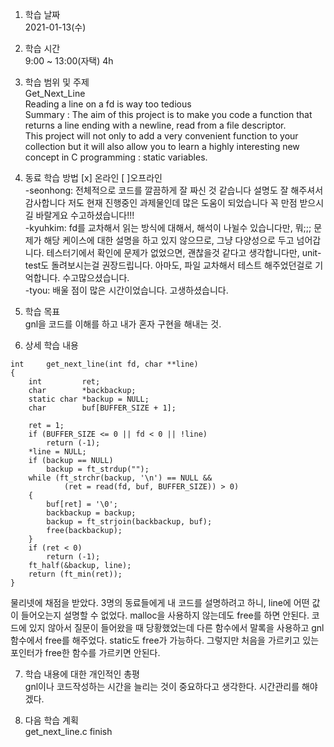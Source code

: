 1. 학습 날짜 </br>
2021-01-13(수)

2. 학습 시간 </br>
9:00 ~ 13:00(자택) 4h

3. 학습 범위 및 주제 </br>
Get_Next_Line </br>
Reading a line on a fd is way too tedious <br>
Summary : The aim of this project is to make you code a function that returns a line ending with a newline, read from a file descriptor. <br>
This project will not only to add a very convenient function to your collection but it will also allow you to learn a highly interesting new concept in C programming : static variables.

4. 동료 학습 방법 [x] 온라인 [ ]오프라인 <br>
-seonhong: 전체적으로 코드를 깔끔하게 잘 짜신 것 같습니다 설명도 잘 해주셔서 감사합니다 저도 현재 진행중인 과제물인데 많은 도움이 되었습니다 꼭 만점 받으시길 바랄게요 수고하셨습니다!!! <br>
-kyuhkim: fd를 교차해서 읽는 방식에 대해서, 해석이 나뉠수 있습니다만, 뭐;;; 문제가 해당 케이스에 대한 설명을 하고 있지 않으므로, 그냥 다양성으로 두고 넘어갑니다. 테스터기에서 확인에 문제가 없었으면, 괜찮을것 같다고 생각합니다만, unit-test도 돌려보시는걸 권장드립니다. 아마도, 파일 교차해서 테스트 해주었던걸로 기억합니다. 수고많으셨습니다. <br>
-tyou: 배울 점이 많은 시간이었습니다. 고생하셨습니다.<br>

5. 학습 목표 <br>
gnl을 코드를 이해를 하고 내가 혼자 구현을 해내는 것.

6. 상세 학습 내용
```
int		get_next_line(int fd, char **line)
{
	int			ret;
	char		*backbackup;
	static char	*backup = NULL;
	char		buf[BUFFER_SIZE + 1];

	ret = 1;
	if (BUFFER_SIZE <= 0 || fd < 0 || !line)
		return (-1);
	*line = NULL;
	if (backup == NULL)
		backup = ft_strdup("");
	while (ft_strchr(backup, '\n') == NULL &&
			(ret = read(fd, buf, BUFFER_SIZE)) > 0)
	{
		buf[ret] = '\0';
		backbackup = backup;
		backup = ft_strjoin(backbackup, buf);
		free(backbackup);
	}
	if (ret < 0)
		return (-1);
	ft_half(&backup, line);
	return (ft_min(ret));
}
```
물리넷에 채점을 받았다. 3명의 동료들에게 내 코드를 설명하려고 하니, line에 어떤 값이 들어오는지 설명할 수 없었다. malloc을 사용하지 않는데도 free를 하면 안된다. 코드에 있지 않아서 질문이 들어왔을 때 당황했었는데 다른 함수에서 말록을 사용하고 gnl함수에서 free를 해주었다. static도 free가 가능하다. 그렇지만 처음을 가르키고 있는 포인터가 free한 함수를 가르키면 안된다.

7. 학습 내용에 대한 개인적인 총평 <br>
gnl이나 코드작성하는 시간을 늘리는 것이 중요하다고 생각한다. 시간관리를 해야겠다.

8. 다음 학습 계획 <br>
get_next_line.c finish